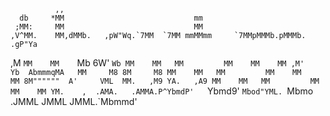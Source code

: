                                                
              ,,                                                                
      db     *MM                             mm                                 
     ;MM:     MM                             MM                                 
    ,V^MM.    MM,dMMb.   ,pW"Wq.`7MM  `7MM mmMMmm     `7MMpMMMb.pMMMb.  .gP"Ya  
   ,M  `MM    MM    `Mb 6W'   `Wb MM    MM   MM         MM    MM    MM ,M'   Yb 
   AbmmmqMA   MM     M8 8M     M8 MM    MM   MM         MM    MM    MM 8M"""""" 
  A'     VML  MM.   ,M9 YA.   ,A9 MM    MM   MM         MM    MM    MM YM.    , 
.AMA.   .AMMA.P^YbmdP'   `Ybmd9'  `Mbod"YML. `Mbmo    .JMML  JMML  JMML.`Mbmmd' 
                                                                                
                                                                                
